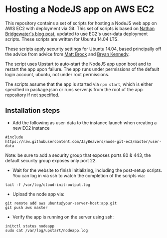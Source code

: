 # Hosting a NodeJS app on AWS EC2

This repository contains a set of scripts for hosting a NodeJS web app on AWS EC2
with deployment via Git.  This set of scripts is based on [Nathan Bridgewater's
blog post](http://iws.io/hosting-a-nodejs-express-application-on-amazon-web-services-ec2/),
updated to use EC2's user-data deployment scripts.  These scripts are written for
Ubuntu 14.04 LTS.

These scripts apply security settings for Ubuntu 14.04, based principally off the
advice from advice from [Matt Brock](http://blog.mattbrock.co.uk/hardening-the-security-on-ubuntu-server-14-04/)
and [Bryan Kennedy](http://plusbryan.com/my-first-5-minutes-on-a-server-or-essential-security-for-linux-servers).

The script uses Upstart to auto-start the NodeJS app upon boot and to restart the
app upon failure.  The app runs under permissions of the default login account,
ubuntu, not under root permissions.

The scripts assume that the app is started via `npm start`, which is either
specified in package.json or runs server.js from the root of the app repository
if not specified.

## Installation steps

* Add the following as user-data to the instance launch when creating a new EC2 instance
```
#include
https://raw.githubusercontent.com/JayBeavers/node-git-ec2/master/user-data
```
Note: be sure to add a security group that exposes ports 80 & 443, the default security group exposes only port 22.

* Wait for the website to finish initializing, including the post-setup scripts.
You can log in via ssh to watch the completion of the scripts via:
```
tail -f /var/log/cloud-init-output.log
```

* Upload the node app via:
```
git remote add aws ubuntu@your-server-host:app.git
git push aws master
```

* Verify the app is running on the server using ssh:
```
initctl status nodeapp
sudo cat /var/log/upstart/nodeapp.log
```
